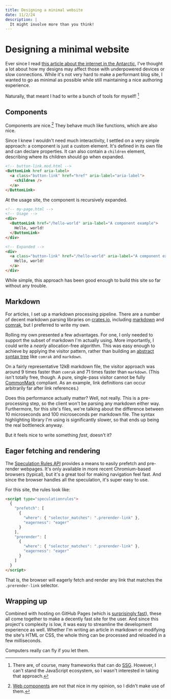 ```yaml
---
title: Designing a minimal website
date: 11/2/24
description: |
  It might involve more than you think!
---
```


# Designing a minimal website

Ever since I read [this article about the internet in the Antarctic](https://brr.fyi/posts/engineering-for-slow-internet),
I've thought a lot about how my designs may affect those with
underpowered devices or slow connections.
While it's not very hard to make a performant blog site,
I wanted to go as minimal as possible while still
maintaining a nice authoring experience.

Naturally, that meant I had to write a bunch of tools for myself! [^1]

[^1]:
    There are, of course, many frameworks that can
    do [SSG](https://nextjs.org/docs/pages/building-your-application/rendering/static-site-generation).
    However, I can't stand the JavaScript ecosystem,
    so I wasn't interested in taking that approach.

## Components

Components are nice.[^2] They behave much like functions, which are also nice.

[^2]:
    [Web components](https://developer.mozilla.org/en-US/docs/Web/API/Web_components) are
    not that nice in my opinion, so I didn't make use of them.

Since I knew I wouldn't need much interactivity, I settled on a very simple approach:
a component is just a custom element. It's defined in its own file and
can declare properties. It can also contain a `children` element,
describing where its children should go when expanded.

```html
<!-- button-link.mod.html -->
<ButtonLink href aria-label>
  <a class="button-link" href="href" aria-label="aria-label">
    <children />
  </a>
</ButtonLink>
```

At the usage site, the component is recursively expanded.

```html
<!-- my-page.html -->
<!-- Usage -->
<div>
  <ButtonLink href="/hello-world" aria-label="A component example">
    Hello, world!
  </ButtonLink>
</div>

<!-- Expanded -->
<div>
  <a class="button-link" href="/hello-world" aria-label="A component example">
    Hello, world!
  </a>
</div>
```

While simple, this approach has been good enough to build this site so far
without any trouble.

## Markdown

For articles, I set up a markdown processing pipeline.
There are a number of decent markdown parsing libraries
on [crates.io](https://crates.io), including [markdown](https://crates.io/crates/markdown)
and [comrak](https://crates.io/crates/comrak), but I preferred
to write my own.

Rolling my own presented a few advantages. For one, I only
needed to support the subset of markdown I'm actually using.
More importantly, I could write a _nearly_ allocation-free algorithm.
This was easy enough to achieve by applying the visitor pattern,
rather than building an [abstract syntax tree](https://en.wikipedia.org/wiki/Abstract_syntax_tree)
like `comrak` and `markdown`.

On a fairly representative 12kB markdown file, the visitor approach was
around 9 times faster than `comrak`
and 71 times faster than `markdown`.
(This isn't totally free, though. A pure, single-pass visitor
cannot be fully [CommonMark](https://spec.commonmark.org/) compliant.
As an example, link definitions
can occur arbitrarily far after link references.)

Does this performance actually matter? Well, not really.
This is a pre-processing step, so the client won't be parsing any markdown either way.
Furthermore, for this site's files, we're talking about the difference between
10 microseconds and 100 microseconds per markdown file.
The syntax highlighting library I'm using is significantly slower,
so that ends up being the real bottleneck anyway.

But it feels nice to write something _fast_, doesn't it?

## Eager fetching and rendering

The [Speculation Rules API](https://developer.mozilla.org/en-US/docs/Web/API/Speculation_Rules_API)
provides a means to easily prefetch and pre-render webpages.
It's only available in more recent Chromium-based browsers (typical),
but it's a great tool for making navigation feel fast.
And since the browser handles all the speculation, it's
super easy to use.

For this site, the rules look like:

```html
<script type="speculationrules">
  {
    "prefetch": [
      {
        "where": { "selector_matches": ".prerender-link" },
        "eagerness": "eager"
      }
    ],
    "prerender": [
      {
        "where": { "selector_matches": ".prerender-link" },
        "eagerness": "eager"
      }
    ]
  }
</script>
```

That is, the browser will eagerly fetch and render any link
that matches the `.prerender-link` selector.

## Wrapping up

Combined with hosting on GitHub Pages
(which is [surprisingly fast](https://simplyexplained.com/blog/benchmarking-static-website-hosting-providers/)),
these all come together to make a decently fast site for the user.
And since this project's complexity is low, it was
easy to streamline the development experience as well.
Whether I'm writing an article in markdown or modifying
the site's HTML or CSS, the whole thing can be processed and
reloaded in a few milliseconds.

Computers really can fly if you let them.
